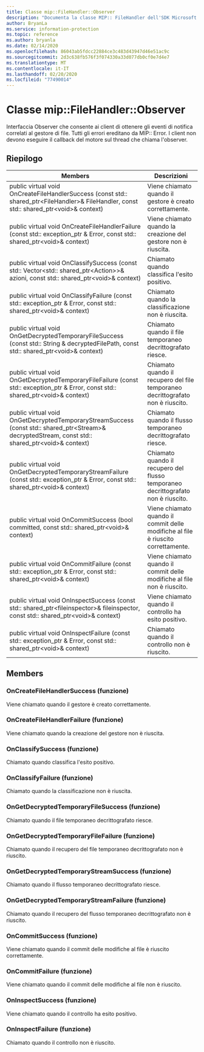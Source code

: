 ```yaml
---
title: Classe mip::FileHandler::Observer
description: "Documenta la classe MIP:: FileHandler dell'SDK Microsoft Information Protection (MIP)."
author: BryanLa
ms.service: information-protection
ms.topic: reference
ms.author: bryanla
ms.date: 02/14/2020
ms.openlocfilehash: 86043ab5fdcc22884ce3c483d43947d46e51ac9c
ms.sourcegitcommit: 2d3c638fb576f3f074330a33d077db0cf0e7d4e7
ms.translationtype: MT
ms.contentlocale: it-IT
ms.lasthandoff: 02/20/2020
ms.locfileid: "77490014"
---
```

# <a name="class-mipfilehandlerobserver"></a>Classe mip::FileHandler::Observer 
Interfaccia Observer che consente ai client di ottenere gli eventi di notifica correlati al gestore di file.
Tutti gli errori ereditano da MIP:: Error. I client non devono eseguire il callback del motore sul thread che chiama l'observer.
  
## <a name="summary"></a>Riepilogo
 Members                        | Descrizioni                                
--------------------------------|---------------------------------------------
public virtual void OnCreateFileHandlerSuccess (const std:: shared_ptr\<FileHandler\>& FileHandler, const std:: shared_ptr\<void\>& context)  |  Viene chiamato quando il gestore è creato correttamente.
public virtual void OnCreateFileHandlerFailure (const std:: exception_ptr & Error, const std:: shared_ptr\<void\>& context)  |  Viene chiamato quando la creazione del gestore non è riuscita.
public virtual void OnClassifySuccess (const std:: Vector\<std:: shared_ptr\<Action\>\>& azioni, const std:: shared_ptr\<void\>& context)  |  Chiamato quando classifica l'esito positivo.
public virtual void OnClassifyFailure (const std:: exception_ptr & Error, const std:: shared_ptr\<void\>& context)  |  Chiamato quando la classificazione non è riuscita.
public virtual void OnGetDecryptedTemporaryFileSuccess (const std:: String & decryptedFilePath, const std:: shared_ptr\<void\>& context)  |  Chiamato quando il file temporaneo decrittografato riesce.
public virtual void OnGetDecryptedTemporaryFileFailure (const std:: exception_ptr & Error, const std:: shared_ptr\<void\>& context)  |  Chiamato quando il recupero del file temporaneo decrittografato non è riuscito.
public virtual void OnGetDecryptedTemporaryStreamSuccess (const std:: shared_ptr\<Stream\>& decryptedStream, const std:: shared_ptr\<void\>& context)  |  Chiamato quando il flusso temporaneo decrittografato riesce.
public virtual void OnGetDecryptedTemporaryStreamFailure (const std:: exception_ptr & Error, const std:: shared_ptr\<void\>& context)  |  Chiamato quando il recupero del flusso temporaneo decrittografato non è riuscito.
public virtual void OnCommitSuccess (bool committed, const std:: shared_ptr\<void\>& context)  |  Viene chiamato quando il commit delle modifiche al file è riuscito correttamente.
public virtual void OnCommitFailure (const std:: exception_ptr & Error, const std:: shared_ptr\<void\>& context)  |  Viene chiamato quando il commit delle modifiche al file non è riuscito.
public virtual void OnInspectSuccess (const std:: shared_ptr\<fileinspector\>& fileinspector, const std:: shared_ptr\<void\>& context)  |  Viene chiamato quando il controllo ha esito positivo.
public virtual void OnInspectFailure (const std:: exception_ptr & Error, const std:: shared_ptr\<void\>& context)  |  Chiamato quando il controllo non è riuscito.
  
## <a name="members"></a>Members
  
### <a name="oncreatefilehandlersuccess-function"></a>OnCreateFileHandlerSuccess (funzione)
Viene chiamato quando il gestore è creato correttamente.
  
### <a name="oncreatefilehandlerfailure-function"></a>OnCreateFileHandlerFailure (funzione)
Viene chiamato quando la creazione del gestore non è riuscita.
  
### <a name="onclassifysuccess-function"></a>OnClassifySuccess (funzione)
Chiamato quando classifica l'esito positivo.
  
### <a name="onclassifyfailure-function"></a>OnClassifyFailure (funzione)
Chiamato quando la classificazione non è riuscita.
  
### <a name="ongetdecryptedtemporaryfilesuccess-function"></a>OnGetDecryptedTemporaryFileSuccess (funzione)
Chiamato quando il file temporaneo decrittografato riesce.
  
### <a name="ongetdecryptedtemporaryfilefailure-function"></a>OnGetDecryptedTemporaryFileFailure (funzione)
Chiamato quando il recupero del file temporaneo decrittografato non è riuscito.
  
### <a name="ongetdecryptedtemporarystreamsuccess-function"></a>OnGetDecryptedTemporaryStreamSuccess (funzione)
Chiamato quando il flusso temporaneo decrittografato riesce.
  
### <a name="ongetdecryptedtemporarystreamfailure-function"></a>OnGetDecryptedTemporaryStreamFailure (funzione)
Chiamato quando il recupero del flusso temporaneo decrittografato non è riuscito.
  
### <a name="oncommitsuccess-function"></a>OnCommitSuccess (funzione)
Viene chiamato quando il commit delle modifiche al file è riuscito correttamente.
  
### <a name="oncommitfailure-function"></a>OnCommitFailure (funzione)
Viene chiamato quando il commit delle modifiche al file non è riuscito.
  
### <a name="oninspectsuccess-function"></a>OnInspectSuccess (funzione)
Viene chiamato quando il controllo ha esito positivo.
  
### <a name="oninspectfailure-function"></a>OnInspectFailure (funzione)
Chiamato quando il controllo non è riuscito.